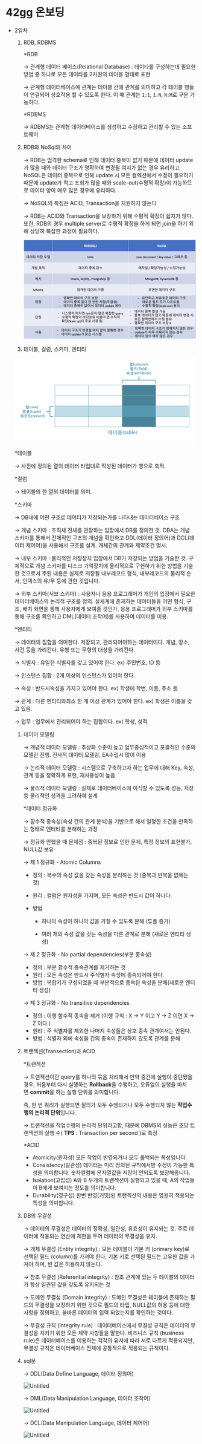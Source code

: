 # 42gg 온보딩

- 2일차
    1. RDB, RDBMS
        
        *RDB
        
        → 관계형 데이터 베이스(Relational Database) : 데이타를 구성하는데 필요한 방법 중 하나로 모든 데이타를 2차원의 테이블 형태로 표현
        
        → 관계형 데이터베이스에 관계는 테이블 간에 관계를 의미하고 각 테이블 행들이 연결되어 상호작용 할 수 있도록 한다. 이 때 관계는 `1:1`, `1:N`, `N:M`로 구분 가능하다.
        
        *RDBMS
        
        → RDBMS는 관계형 데이터베이스를 생성하고 수정하고 관리할 수 있는 소프트웨어
        
    2. RDB와 NoSql의 차이
        
        → RDB는 엄격한 schema로 인해 데이터 중복이 없기 때문에 데이터 update가 많을 때와 데이터 구조가 명확하여 변경될 여지가 없는 경우 유리하고, NoSQL은 데이터 중복으로 인해 update 시 모든 컬렉션에서 수정이 필요하기 때문에 update가 적고 조회가 많을 때와 scale-out(수평적 확장)이 가능하므로 데이터 양이 매우 많은 경우에 유리하다.
        
        → NoSQL의 특징은 ACID, Transaction을 지원하지 않는다
        
        → RDB는 ACID와 Transaction을 보장하기 위해 수평적 확장이 쉽지가 않다. 또한, RDB의 경우 multiple server로 수평적 확장을 하게 되면 join을 하기 위해 상당히 복잡한 과정이 필요하다.
        
        ![RDB](./img/RDB.png)
        
    3. 테이블, 컬럼, 스키마, 엔티티
    
    ![table](./img/table.png)
    
    *테이블
    
    → 사전에 정의된 열의 데이터 타입대로 작성된 데이터가 행으로 축적.
    
    *컬럼
    
    → 테이블의 한 열의 데이터를 의미.
    
    *스키마
    
    → DB내에 어떤 구조로 데이터가 저장되는가를 나타내는 데이터베이스 구조
    
    → 개념 스키마 : 조직체 전체를 관장하는 입장에서 DB를 정의한 것. DBA는 개념 스키마를 통해서 전체적인 구조의 개념을 확인하고 DDL(데이터 정의어)과 DCL(데이터 제어어)을 사용해서 구조를 설계. 개체간의 관계와 제약조건 명시.
    
    → 내부 스키마 : 물리적인 저장장치 입장에서 DB가 저장되는 방법을 기술한 것. 구체적으로 개념 스키마를 디스크 기억장치에 물리적으로 구현하기 위한 방법을 기술한 것으로서 주된 내용은 실제로 저장될 내부레코드 형식, 내부레코드의 물리적 순서, 인덱스의 유/무 등에 관한 것입니다.
    
    → 외부 스키마(서브 스키마) : 사용자나 응용 프로그래머가 개인의 입장에서 필요한 데이터베이스의 논리적 구조를 정의. 실세계에 존재하는 데이터들을 어떤 형식, 구조, 배치 화면을 통해 사용자에게 보여줄 것인가. 응용 프로그래머가 외부 스키마를 통해 구조를 확인하고 DML(데이터 조작어)를 사용하여 데이터를 이용.
    
    *엔티티
    
    → 데이터의 집합을 의미한다. 저장되고, 관리되어야하는 데이터이다. 개념, 장소, 사건 등을 가리킨다. 유형 또는 무형의 대상을 가리킨다.
    
    → 식별자 : 유일한 식별자를 갖고 있어야 한다. ex) 주민번호, ID 등
    
    → 인스턴스 집합 : 2개 이상의 인스턴스가 있어야 한다.
    
    → 속성 : 반드시속성을 가지고 있어야 한다. ex) 학생에 학번, 이름, 주소 등
    
    → 관계 : 다른 엔티티와최소 한 개 이상 관계가 있어야 한다. ex) 학생은 이름을 갖고 있음.
    
    → 업무 : 업무에서 관리되어야 하는 집합이다. ex) 학생, 성적
    
    1. 데이터 모델링
        
        → 개념적 데이터 모델링 : 추상화 수준이 높고 업무중심적이고 포괄적인 수준의 모델린 진행. 전사적 데이터 모델링, EA수립시 많이 이용
        
        → 논리적 데이터 모델링 : 시스템으로 구축하고자 하는 업무에 대해 Key, 속성, 관계 등을 정확하게 표현, 재사용성이 높음
        
        → 물리적 데이터 모델링 : 실제로 데이터베이스에 이식할 수 있도록 성능, 저장 등 물리적인 성격을 고려하여 설계
        
        *데이터 정규화
        
        → 함수적 종속성(속성 간의 관계 분석)을 기반으로 해서 일정한 조건을 만족하는 형태로 엔티티를 분해하는 과정
        
        → 정규화 안했을 때 문제점 : 중복된 정보로 인한 문제, 특정 정보의 표현불가, NULL값 보유
        
        → 제 1 정규화 - Atomic Columns
        
        - 정의 : 복수의 속성 값을 갖는 속성을 분리하는 것 (중복과 반복을 없애는 것)
        - 원리 : 컬럼은 원자성을 가지며, 모든 속성은 반드시 값이 하나다.
        - 방법
            
            - 하나의 속성이 하나의 값을 가질 수 있도록 분해 (튜플 증가)
            
            - 여러 개의 속성 값을 갖는 속성을 다른 관계로 분해 (새로운 엔티티 생성)
            
        
        → 제 2 정규화 - No partial dependencies(부분 종속성)
        
        - 정의 : 부분 함수적 종속관계를 제거하는 것
        - 원리 : 모든 속성은 반드시 주식별자 속성에 종속되어야 한다.
        - 방법 : 복합키가 구성되었을 때 부분적으로 종속된 속성을 분해(새로운 엔티티 생성)
        
        → 제 3 정규화 - No transitive dependencies
        
        - 정의 : 이행 함수적 종속을 제거 (이행 규칙 : X → Y 이고 Y → Z 이면 X → Z 이다.)
        - 원리 : 주 식별자를 제외한 나머지 속성들은 상호 종속 관계여서는 안된다.
        - 방법 : 식별자 외에 속성들 간의 종속이 존재하지 않도록 관계를 분해
    2. 트랜젝션(Transection)과 ACID
        
        *트랜젝션
        
        → 트랜잭션이란 query를 하나의 묶음 처리해서 만약 중간에 실행이 중단됐을 경우, 처음부터 다시 실행하는 **Rollback**을 수행하고, 오류없이 실행을 마치면 **commit**을 하는 실행 단위를 의미합니다.
        
        즉, 한 번 쿼리가 실행되면 질의가 모두 수행되거나 모두 수행되지 않는 **작업수행의 논리적 단위**입니다.
        
        → 트랜잭션을 작업수행의 논리적 단위라고함, 때문에 DBMS의 성능은 초당 트랜잭션의 실행 수( **TPS** : Transaction per second )로 측정
        
        *ACID
        
        - Atomicity(원자성) 모든 작업이 반영되거나 모두 롤백되는 특성입니다
        - Consistency(일관성) 데이터는 미리 정의된 규칙에서만 수정이 가능한 특성을 의미합니다. 숫자컬럼에 문자열값을 저장이 안되도록 보장해줍니다.
        - Isolation(고립성) A와 B 두개의 트랜젝션이 실행되고 있을 때, A의 작업들이 B에게 보여지는 정도를 의미합니다.
        - Durability(영구성) 한번 반영(커밋)된 트랜젝션의 내용은 영원히 적용되는 특성을 의미합니다.
    3. DB의 무결성
        
        → 데이터의 무결성은 데이터의 정확성, 일관성, 유효성이 유지되는 것. 주로 데이터에 적용되는 연산에 제한을 두어 데이터의 무결성을 유지.
        
        → 개체 무결성 (Entity integrity) : 모든 테이블이 기본 키 (primary key)로 선택된 필드 (column)를 가져야 한다. 기본 키로 선택된 필드는 고유한 값을 가져야 하며, 빈 값은 허용하지 않는다.
        
        → 참조 무결성 (Referential integrity) : 참조 관계에 있는 두 테이블의 데이터가 항상 일관된 값을 갖도록 유지되는 것
        
        → 도메인 무결성 (Domain integrity) : 도메인 무결성은 테이블에 존재하는 필드의 무결성을 보장하기 위한 것으로 필드의 타입, NULL값의 허용 등에 대한 사항을 정의하고, 올바른 데이터의 입력 되었는지를 확인하는 것이다. 
        
        → 무결성 규칙 (Integrity rule) : 데이터베이스에서 무결성 규칙은 데이터의 무결성을 지키기 위한 모든 제약 사항들을 말한다. 비즈니스 규칙 (business rule)은 데이터베이스를 이용하는 각각의 유저에 따라 서로 다르게 적용되지만, 무결성 규칙은 데이터베이스 전체에 공통적으로 적용되는 규칙이다.
        
    4. sql문
        
        → DDL(Data Define Language, 데이터 정의어)
        
        ![Untitled](42gg%20%E1%84%8B%E1%85%A9%E1%86%AB%E1%84%87%E1%85%A9%E1%84%83%E1%85%B5%E1%86%BC%20c2d0671cad7e45ddb6fa2187f058e49f/Untitled%204.png)
        
        → DML(Data Manipulation Language, 데이터 조작어)
        
        ![Untitled](42gg%20%E1%84%8B%E1%85%A9%E1%86%AB%E1%84%87%E1%85%A9%E1%84%83%E1%85%B5%E1%86%BC%20c2d0671cad7e45ddb6fa2187f058e49f/Untitled%205.png)
        
        → DCL(Data Manipulation Language, 데이터 제어어)
        
        ![Untitled](42gg%20%E1%84%8B%E1%85%A9%E1%86%AB%E1%84%87%E1%85%A9%E1%84%83%E1%85%B5%E1%86%BC%20c2d0671cad7e45ddb6fa2187f058e49f/Untitled%206.png)
        
